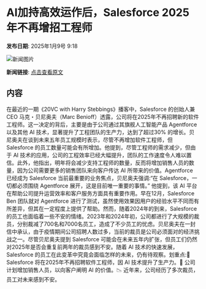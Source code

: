 # AI加持高效运作后，Salesforce 2025 年不再增招工程师

**发布日期**: 2025年1月9号 9:18

![新闻图片](https://pic.chinaz.com/picmap/202306261422250897_5.jpg)

**新闻链接**: [点击查看原文](https://www.aibase.com/zh/news/14571)

## 内容

在最近的一期《20VC with Harry Stebbings》播客中，Salesforce 的创始人兼 CEO 马克・贝尼奥夫（Marc Benioff）透露，公司将在2025年不再招聘新的软件工程师。这一决定的背后，主要是由于公司通过其旗舰人工智能产品 Agentforce 以及其他 AI 技术，显著提升了工程团队的生产力，达到了超过30% 的增长。贝尼奥夫在谈到未来五年员工规模时表示，尽管不再增加软件工程师，但 Salesforce 的员工数量可能会有所增加。他提到，尽管工程师的需求减少，但由于 AI 技术的应用，公司的工程效率已经大幅提升，团队的工作速度令人难以置信。此外，他指出，明年将会减少支持工程师的数量，反而将增加销售人员的数量，因为公司需要更多的销售团队来向客户传达 AI 所带来的价值。Agentforce 已经成为 Salesforce 当前最重要的业务焦点，贝尼奥夫强调:“在 Salesforce，一切都必须围绕 Agentforce 展开，这是目前唯一重要的事情。” 他提到，该 AI 平台在帮助公司提升运营效率和客户服务方面具有重要作用。早在12月，Salesforce Ben 团队就对 Agentforce 进行了测试，虽然使用效果因用户的经验水平不同而有所差异，但其在一定程度上提供了帮助。然而，随着2024年的到来，Salesforce 的员工也面临着一些不安的情绪。2023年和2024年初，公司都进行了大规模的裁员，分别裁减了700名和7000名员工，造成了不少员工的忧虑。贝尼奥夫在一封信中承认，由于疫情期间公司招聘人数过多，当前的裁员是公司必须面对的经济挑战之一。尽管贝尼奥夫提到 Salesforce 可能会在未来五年内扩张，但员工们仍然对2025年是否会重复前两年的裁员感到不安。随着 AI 技术的快速发展，Salesforce 的员工在此变革中究竟会面临怎样的未来，仍有待观察。划重点:🌟 Salesforce 将在2025年不再招聘软件工程师，因 AI 技术提升了生产力。💼 公司计划增加销售人员，以向客户阐明 AI 的价值。📉 近年来，公司经历了多次裁员，员工对未来感到不安。
